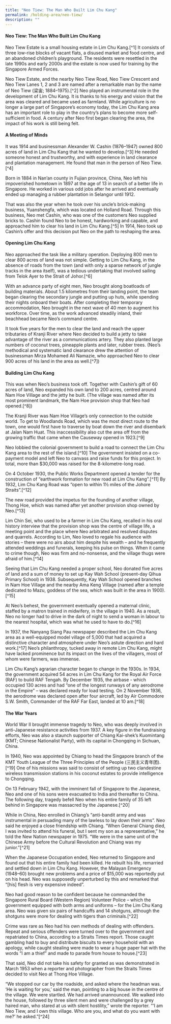 ```yaml
---
title: "Neo Tiew: The Man Who Built Lim Chu Kang"
permalink: /holding-area/neo-tiew/
description: ""
---
```

#### Neo Tiew: The Man Who Built Lim Chu Kang

Neo Tiew Estate is a small housing estate in Lim Chu Kang.[^1] It consists of three low-rise blocks of vacant flats, a disused market and food centre, and an abandoned children’s playground. The residents were resettled in the late 1990s and early 2000s and the estate is now used for training by the Singapore Armed Forces.

Neo Tiew Estate, and the nearby Neo Tiew Road, Neo Tiew Crescent and Neo Tiew Lanes 1, 2 and 3 are named after a remarkable man by the name of Neo Tiew (梁宙; 1884–1975).[^2] Neo played an instrumental role in the development of Lim Chu Kang. It is thanks to his energy and vision that the area was cleared and became used as farmland. While agriculture is no longer a large part of Singapore’s economy today, the Lim Chu Kang area has an important role to play in the country’s plans to become more self-sufficient in food. A century after Neo first began clearing the area, the impact of his work is still being felt.

#### **A Meeting of Minds**

It was 1914 and businessman Alexander W. Cashin (1876–1947) owned 800 acres of land in Lim Chu Kang that he wanted to develop.[^3] He needed someone honest and trustworthy, and with experience in land clearance and plantation management. He found that man in the person of Neo Tiew.[^4]

Born in 1884 in Nan’an county in Fujian province, China, Neo left his impoverished hometown in 1897 at the age of 13 in search of a better life in Singapore. He worked in various odd jobs after he arrived and eventually ended up managing a rubber plantation in Selangor until 1912.

That was also the year when he took over his uncle’s brick-making business, Yuanshengfa, which was located on Holland Road. Through this business, Neo met Cashin, who was one of the customers Neo supplied bricks to. Cashin found Neo to be honest, hardworking and capable, and approached him to clear his land in Lim Chu Kang.[^5] In 1914, Neo took up Cashin’s offer and this decision put Neo on the path to reshaping the area. 

#### **Opening Lim Chu Kang**

Neo approached the task like a military operation. Deploying 800 men to clear 800 acres of land was not simple. Getting to Lim Chu Kang, in the absence of roads from the town (and with only a sparse network of jungle tracks in the area itself), was a tedious undertaking that involved sailing from Telok Ayer to the Strait of Johor.[^6]

With an advance party of eight men, Neo brought along boatloads of building materials. About 1.5 kilometres from their landing point, the team began clearing the secondary jungle and putting up huts, while spending their nights onboard their boats. After completing their temporary accommodation, Neo brought in the next wave of 40 men to augment his workforce. Over time, as the work advanced steadily inland, their beachhead became Neo’s command centre.

It took five years for the men to clear the land and reach the upper tributaries of Kranji River where Neo decided to build a jetty to take advantage of the river as a communications artery. They also planted large numbers of coconut trees, pineapple plants and later, rubber trees. (Neo’s methodical and systematic land clearance drew the attention of businessman Mirza Mohamed Ali Namazie, who approached Neo to clear 900 acres of his land in the area as well.[^7])

#### **Building Lim Chu Kang**

This was when Neo’s business took off. Together with Cashin’s gift of 60 acres of land, Neo expanded his own land to 200 acres, centred around Nam Hoe Village and the jetty he built. (The village was named after its most prominent landmark, the Nam Hoe provision shop that Neo had opened.[^8])

The Kranji River was Nam Hoe Village’s only connection to the outside world. To get to Woodlands Road, which was the most direct route to the town, one would first have to traverse by boat down the river and disembark at Jalan Nam Huat. This inaccessibility also cut the area off from the growing traffic that came when the Causeway opened in 1923.[^9]

Neo lobbied the colonial government to build a road to connect the Lim Chu Kang area to the rest of the island.[^10] The government insisted on a co-payment model and left Neo to canvass and raise funds for this project. In total, more than $30,000 was raised for the 8-kilometre-long road.

On 4 October 1930, the Public Works Department opened a tender for the construction of “earthwork formation for new road at Lim Chu Kang”.[^11] By 1932, Lim Chu Kang Road was “open to within 1½ miles of the Johore Straits”.[^12]

The new road provided the impetus for the founding of another village, Thong Hoe, which was named after yet another provision shop owned by Neo.[^13]

Lim Chin Sei, who used to be a farmer in Lim Chu Kang, recalled in his oral history interview that the provision shop was the centre of village life, a meeting point and the place where Neo arbitrated and resolved disputes and quarrels. According to Lim, Neo loved to regale his audience with stories – there were no airs about him despite his wealth – and he frequently attended weddings and funerals, keeping his pulse on things. When it came to crime though, Neo was firm and no-nonsense, and the village thugs were afraid of him.[^14]

Seeing that Lim Chu Kang needed a proper school, Neo donated five acres of land and a sum of money to set up Kay Wah School (present-day Qihua Primary School) in 1938. Subsequently, Kay Wah School opened branches in Nam Hoe Village and the nearby Ama Keng Village (named after a temple dedicated to Mazu, goddess of the sea, which was built in the area in 1900).[^15]

At Neo’s behest, the government eventually opened a maternal clinic, staffed by a matron trained in midwifery, in the village in 1940. As a result, Neo no longer had to drive in the dark of night to send a woman in labour to the nearest hospital, which was what he used to have to do.[^16]

In 1937, the Nanyang Siang Pau newspaper described the Lim Chu Kang area as a well-equipped model village of 5,000 that had acquired a distinctive character and atmosphere under Neo’s astute direction and hard work.[^17] Neo’s philanthropy, tucked away in remote Lim Chu Kang, might have lacked prominence but its impact on the lives of the villagers, most of whom were farmers, was immense.

Lim Chu Kang’s agrarian character began to change in the 1930s. In 1934, the government acquired 54 acres in Lim Chu Kang for the Royal Air Force (RAF) to build RAF Tengah. By December 1935, the airbase - which occupied 130 acres and had “one of the longest runways of any aerodrome in the Empire” – was declared ready for load testing. On 2 November 1936, the aerodrome was declared open after four aircraft, led by Air Commodore S.W. Smith, Commander of the RAF Far East, landed at 10 am.[^18]

#### **The War Years**

World War II brought immense tragedy to Neo, who was deeply involved in anti-Japanese resistance activities from 1937. A key figure in the fundraising efforts, Neo was also a staunch supporter of Chiang Kai-shek’s Kuomintang (KMT; Chinese Nationalist Party), with its capital in Chongqing in Sichuan, China.

In 1940, Neo was appointed by Chiang to head the Singapore branch of the KMT Youth League of the Three Principles of the People (三民主义青年团).[^19] One of his missions was said to consist of setting up two clandestine wireless transmission stations in his coconut estates to provide intelligence to Chongqing.

On 13 February 1942, with the imminent fall of Singapore to the Japanese, Neo and one of his sons were evacuated to India and thereafter to China. The following day, tragedy befell Neo when his entire family of 35 left behind in Singapore was massacred by the Japanese.[^20]

While in China, Neo enrolled in Chiang’s “anti-bandit army and was instrumental in persuading many of the lawless to lay down their arms”. Neo said he enjoyed a close friendship with Chiang. “When General Chiang died, I was invited to attend his funeral, but I sent my son as a representative,” he told the New Nation newspaper in 1975. “We were in the same unit of the Chinese Army before the Cultural Revolution and Chiang was my junior.”[^21]

When the Japanese Occupation ended, Neo returned to Singapore and found out that his entire family had been killed. He rebuilt his life, remarried and settled down in Lim Chu Kang. However, the Malayan Emergency (1948–60) brought new problems and a price of $15,000 was reportedly put on his head. Neo was supposedly unperturbed by this and remarked that “[his] flesh is very expensive indeed”.

Neo had good reason to be confident because he commanded the Singapore Rural Board (Western Region) Volunteer Police – which the government equipped with both arms and uniforms – for the Lim Chu Kang area. Neo was given six pairs of handcuffs and 14 shotguns, although the shotguns were more for dealing with tigers than criminals.[^22]

Crime was rare as Neo had his own methods of dealing with offenders. Repeat and serious offenders were turned over to the government and repatriated to China, according to a Straits Times report. Those caught gambling had to buy and distribute biscuits to every household with an apology, while caught stealing were made to wear a huge paper hat with the words “I am a thief” and made to parade from house to house.[^23]

That said, Neo did not take his safety for granted as was demonstrated in March 1953 when a reporter and photographer from the Straits Times decided to visit Neo at Thong Hoe Village.

“We stopped our car by the roadside, and asked where the headman was. ‘He is waiting for you,’ said the man, pointing to a big house in the centre of the village. We were startled. We had arrived unannounced. We walked into the house, followed by three silent men and were challenged by a grey haired man, who stared at us with silent hostility,” wrote the reporter. “‘I am Neo Tiew, and I own this village. Who are you, and what do you want with me?’ he asked.”[^24]